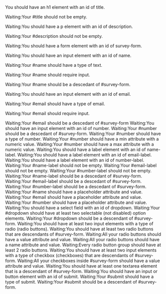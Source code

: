 You should have an h1 element with an id of title.

Waiting:Your #title should not be empty.

Waiting:You should have a p element with an id of description.

Waiting:Your #description should not be empty.

Waiting:You should have a form element with an id of survey-form.

Waiting:You should have an input element with an id of name.

Waiting:Your #name should have a type of text.

Waiting:Your #name should require input.

Waiting:Your #name should be a descedant of #survey-form.

Waiting:You should have an input element with an id of email.

Waiting:Your #email should have a type of email.

Waiting:Your #email should require input.

Waiting:Your #email should be a descedant of #survey-form
Waiting:You should have an input element with an id of number.
Waiting:Your #number should be a descedant of #survey-form.
Waiting:Your #number should have a type of number.
Waiting:Your #number should have a min attribute with a numeric value.
Waiting:Your #number should have a max attribute with a numeric value.
Waiting:You should have a label element with an id of name-label.
Waiting:You should have a label element with an id of email-label.
Waiting:You should have a label element with an id of number-label.
Waiting:Your #name-label should not be empty.
Waiting:Your #email-label should not be empty.
Waiting:Your #number-label should not be empty.
Waiting:Your #name-label should be a descedant of #survey-form.
Waiting:Your #email-label should be a descedant of #survey-form.
Waiting:Your #number-label should be a descedant of #survey-form.
Waiting:Your #name should have a placeholder attribute and value.
Waiting:Your #email should have a placeholder attribute and value.
Waiting:Your #number should have a placeholder attribute and value.
Waiting:You should have a select field with an id of dropdown.
Waiting:Your #dropdown should have at least two selectable (not disabled) option elements.
Waiting:Your #dropdown should be a descendant of #survey-form.
Waiting:You should have at least two input elements with a type of radio (radio buttons).
Waiting:You should have at least two radio buttons that are descendants of #survey-form.
Waiting:All your radio buttons should have a value attribute and value.
Waiting:All your radio buttons should have a name attribute and value.
Waiting:Every radio button group should have at least 2 radio buttons.
Waiting:You should have at least two input elements with a type of checkbox (checkboxes) that are descendants of #survey-form.
Waiting:All your checkboxes inside #survey-form should have a value attribute and value.
Waiting:You should have at least one textarea element that is a descendant of #survey-form.
Waiting:You should have an input or button element with an id of submit.
Waiting:Your #submit should have a type of submit.
Waiting:Your #submit should be a descendant of #survey-form.
